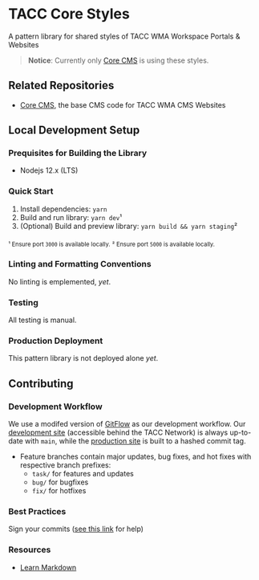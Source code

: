 # TACC Core Styles

A pattern library for shared styles of TACC WMA Workspace Portals & Websites

> __Notice__: Currently only [Core CMS] is using these styles.


## Related Repositories

- [Core CMS], the base CMS code for TACC WMA CMS Websites


## Local Development Setup

### Prequisites for Building the Library

* Nodejs 12.x (LTS)

### Quick Start

1. Install dependencies: `yarn`
2. Build and run library: `yarn dev`¹
3. (Optional) Build and preview library: `yarn build && yarn staging`²

<sub>¹ Ensure port `3000` is available locally.</sub>
<sub>² Ensure port `5000` is available locally.</sub>

### Linting and Formatting Conventions

No linting is emplemented, _yet_.


### Testing

All testing is manual.

### Production Deployment

This pattern library is not deployed alone _yet_.


## Contributing

### Development Workflow

We use a modifed version of [GitFlow](https://datasift.github.io/gitflow/IntroducingGitFlow.html) as our development workflow. Our [development site](https://dev.cep.tacc.utexas.edu) (accessible behind the TACC Network) is always up-to-date with `main`, while the [production site](https://prod.cep.tacc.utexas.edu) is built to a hashed commit tag.
- Feature branches contain major updates, bug fixes, and hot fixes with respective branch prefixes:
    - `task/` for features and updates
    - `bug/` for bugfixes
    - `fix/` for hotfixes

### Best Practices

Sign your commits ([see this link](https://help.github.com/en/github/authenticating-to-github/managing-commit-signature-verification) for help)

### Resources

* [Learn Markdown](https://bitbucket.org/tutorials/markdowndemo)


<!-- Link Aliases -->

[Core CMS]: https://github.com/TACC/Core-CMS
[Core Portal]: https://github.com/TACC/Core-Portal

